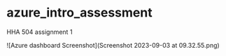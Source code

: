 # azure_intro_assessment
HHA 504 assignment 1 

![Azure dashboard Screenshot](Screenshot 2023-09-03 at 09.32.55.png)
